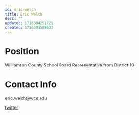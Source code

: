 ```yaml
---
id: eric-welch
title: Eric Welch
desc: ""
updated: 1716394251721
created: 1716391589633
---
```


# Position

Williamson County School Board Representative from District 10

# Contact Info

<a href="mailto:eric.welch@wcs.edu">eric.welch@wcs.edu</a>

[twitter](https://x.com/EricWelchWCS)
